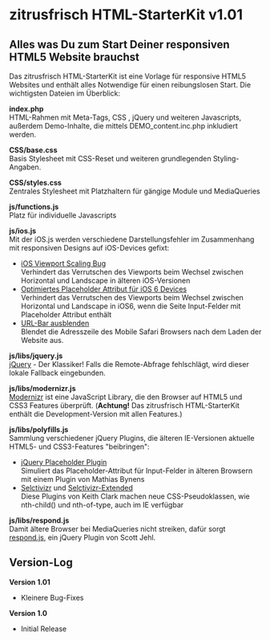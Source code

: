 # zitrusfrisch HTML-StarterKit v1.01

## Alles was Du zum Start Deiner responsiven HTML5 Website brauchst
Das zitrusfrisch HTML-StarterKit ist eine Vorlage für responsive HTML5 Websites und enthält alles Notwendige für einen reibungslosen Start. Die wichtigsten Dateien im Überblick:

**index.php**  
HTML-Rahmen mit Meta-Tags, CSS , jQuery und weiteren Javascripts, außerdem Demo-Inhalte, die mittels DEMO_content.inc.php inkludiert werden.

**CSS/base.css**  
Basis Stylesheet mit CSS-Reset und weiteren grundlegenden Styling-Angaben.

**CSS/styles.css**  
Zentrales Stylesheet mit Platzhaltern für gängige Module und MediaQueries

**js/functions.js**  
Platz für individuelle Javascripts  

**js/ios.js**  
Mit der iOS.js werden verschiedene Darstellungsfehler im Zusammenhang mit responsiven Designs auf iOS-Devices gefixt:  
+ [iOS Viewport Scaling Bug](https://gist.github.com/901295)  
Verhindert das Verrutschen des Viewports beim Wechsel zwischen Horizontal und Landscape in älteren iOS-Versionen  
+ [Optimiertes Placeholder Attribut für iOS 6 Devices](http://mooki83.tistory.com)  
Verhindert das Verrutschen des Viewports beim Wechsel zwischen Horizontal und Landscape in iOS6, wenn die Seite Input-Felder mit Placeholder Attribut enthält   
+ [URL-Bar ausblenden](http://remysharp.com/2010/08/05/doing-it-right-skipping-the-iphone-url-bar/)  
Blendet die Adresszeile des Mobile Safari Browsers nach dem Laden der Website aus.
  
**js/libs/jquery.js**  
[jQuery](http://jquery.com/) - Der Klassiker! Falls die Remote-Abfrage fehlschlägt, wird dieser lokale Fallback eingebunden.
  
**js/libs/modernizr.js**  
[Modernizr](http://modernizr.com/) ist eine JavaScript Library, die den Browser auf HTML5 und CSS3 Features überprüft. (**Achtung!** Das zitrusfrisch HTML-StarterKit enthält die Development-Version mit allen Features.)  
  
**js/libs/polyfills.js**  
Sammlung verschiedener jQuery Plugins, die älteren IE-Versionen aktuelle HTML5- und CSS3-Features "beibringen":  
+ [jQuery Placeholder Plugin](https://github.com/mathiasbynens/jquery-placeholder)  
Simuliert das Placeholder-Attribut für Input-Felder in älteren Browsern mit einem Plugin von Mathias Bynens  
+ [Selctivizr](http://selectivizr.com) und [Selctivizr-Extended](http://github.com/keithclark/JQuery-Extended-Selectors)  
Diese Plugins von Keith Clark machen neue CSS-Pseudoklassen, wie nth-child() und nth-of-type, auch im IE verfügbar
  
**js/libs/respond.js**  
Damit ältere Browser bei MediaQueries nicht streiken, dafür sorgt [respond.js](http://j.mp/respondjs), ein jQuery Plugin von Scott Jehl.


## Version-Log

**Version 1.01**
+ Kleinere Bug-Fixes

**Version 1.0**
+ Initial Release


